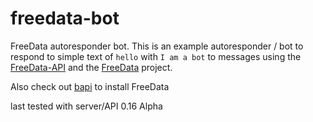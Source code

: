 # freedata-bot
FreeData autoresponder bot. This is an example autoresponder / bot to respond to simple text of `hello` with `I am a bot` to messages using the [FreeData-API](https://wiki.freedata.app/en/api) and the [FreeData](https://freedata.app) project.

Also check out [bapi](https://github.com/SpudGunMan/bapi) to install FreeData

last tested with server/API 0.16 Alpha